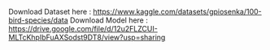 Download Dataset here : https://www.kaggle.com/datasets/gpiosenka/100-bird-species/data
Download Model here : https://drive.google.com/file/d/12u2FLZCUI-MLTcKhpIbFuAXSodst9DT8/view?usp=sharing

